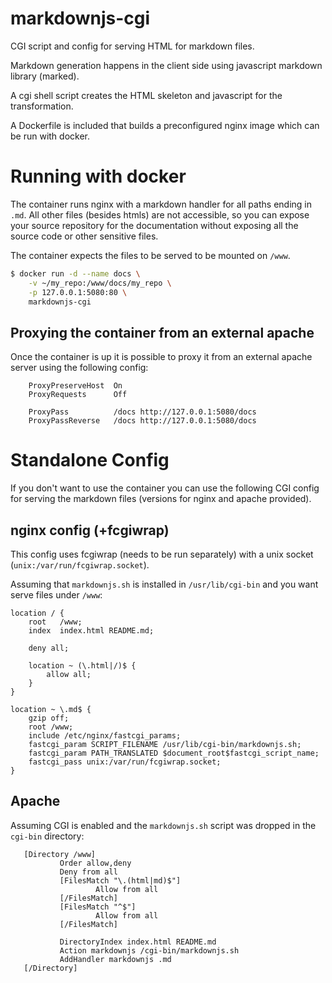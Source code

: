 markdownjs-cgi
==============
CGI script and config for serving HTML for markdown files.

Markdown generation happens in the client side using javascript markdown library (marked).

A cgi shell script creates the HTML skeleton and javascript for the transformation.

A Dockerfile is included that builds a preconfigured nginx image which can be run with docker.


Running with docker
===================
The container runs nginx with a markdown handler for all paths ending in `.md`. All other files (besides htmls) are not accessible, so you can expose your source repository for the documentation without exposing all the source code or other sensitive files.

The container expects the files to be served to be mounted on `/www`.


```sh
$ docker run -d --name docs \
	-v ~/my_repo:/www/docs/my_repo \
	-p 127.0.0.1:5080:80 \
	markdownjs-cgi
```

Proxying the container from an external apache
----------------------------------------------
Once the container is up it is possible to proxy it from an external apache server using the following config:

        ProxyPreserveHost  On
        ProxyRequests      Off

        ProxyPass          /docs http://127.0.0.1:5080/docs
        ProxyPassReverse   /docs http://127.0.0.1:5080/docs

Standalone Config
=================

If you don't want to use the container you can use the following CGI config for serving the markdown files (versions for nginx and apache provided).

nginx config (+fcgiwrap)
------------------------
This config uses fcgiwrap (needs to be run separately) with a unix socket (`unix:/var/run/fcgiwrap.socket`).

Assuming that `markdownjs.sh` is installed in `/usr/lib/cgi-bin` and you want serve files under `/www`:

    location / {
        root   /www;
        index  index.html README.md;

        deny all;

        location ~ (\.html|/)$ {
            allow all;
        }
    }

    location ~ \.md$ {
        gzip off;
        root /www;
        include /etc/nginx/fastcgi_params;
        fastcgi_param SCRIPT_FILENAME /usr/lib/cgi-bin/markdownjs.sh;
        fastcgi_param PATH_TRANSLATED $document_root$fastcgi_script_name;
        fastcgi_pass unix:/var/run/fcgiwrap.socket;
    }


Apache
------
Assuming CGI is enabled and the `markdownjs.sh` script was dropped in the `cgi-bin` directory:

       [Directory /www]
               Order allow,deny
               Deny from all
               [FilesMatch "\.(html|md)$"]
                       Allow from all
               [/FilesMatch]
               [FilesMatch "^$"]
                       Allow from all
               [/FilesMatch]

               DirectoryIndex index.html README.md
               Action markdownjs /cgi-bin/markdownjs.sh
               AddHandler markdownjs .md
       [/Directory]



